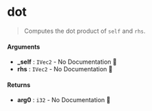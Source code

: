 # dot

>  Computes the dot product of `self` and `rhs`.

#### Arguments

- **\_self** : `IVec2` \- No Documentation 🚧
- **rhs** : `IVec2` \- No Documentation 🚧

#### Returns

- **arg0** : `i32` \- No Documentation 🚧